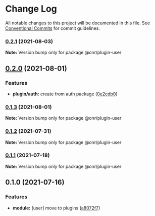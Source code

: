 # Change Log

All notable changes to this project will be documented in this file.
See [Conventional Commits](https://conventionalcommits.org) for commit guidelines.

### [0.2.1](https://github.com/OnrampLab/onr-react-ui/compare/@onr/plugin-user@0.2.0...@onr/plugin-user@0.2.1) (2021-08-03)

**Note:** Version bump only for package @onr/plugin-user





## [0.2.0](https://github.com/OnrampLab/onr-react-ui/compare/@onr/plugin-user@0.1.3...@onr/plugin-user@0.2.0) (2021-08-01)


### Features

* **plugin/auth:** create from auth package ([0e2cdb0](https://github.com/OnrampLab/onr-react-ui/commit/0e2cdb07cdcb7943440dfda7a5f01d0ce732d1fb))



### [0.1.3](https://github.com/OnrampLab/onr-react-ui/compare/@onr/plugin-user@0.1.2...@onr/plugin-user@0.1.3) (2021-08-01)

**Note:** Version bump only for package @onr/plugin-user





### [0.1.2](https://github.com/OnrampLab/onr-react-ui/compare/@onr/plugin-user@0.1.1...@onr/plugin-user@0.1.2) (2021-07-31)

**Note:** Version bump only for package @onr/plugin-user





### [0.1.1](https://github.com/OnrampLab/onr-react-ui/compare/@onr/plugin-user@0.1.0...@onr/plugin-user@0.1.1) (2021-07-18)

**Note:** Version bump only for package @onr/plugin-user





## 0.1.0 (2021-07-16)


### Features

* **module:** [user] move to plugins ([a8072f7](https://github.com/OnrampLab/onr-react-ui/commit/a8072f72347013fabd5eae998d2c7805770eb57d))
